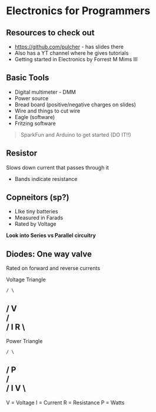 # Electronics for Programmers

## Resources to check out
- https://github.com/pulcher - has slides there 
- Also has a YT channel where he gives tutorials
- Getting started in Electronics by Forrest M Mims III

## Basic Tools
- Digital multimeter - DMM
- Power source
- Bread board (positive/negative charges on slides)
- Wire and things to cut wire
- Eagle (software)
- Fritzing software

> SparkFun and Arduino to get started (DO IT!!)

## Resistor
Slows down current that passes through it
- Bands indicate resistance

## Copneitors (sp?)
- LIke tiny batteries
- Measured in Farads
- Rated by Voltage

**Look into Series vs Parallel circuitry**

## Diodes: One way valve
Rated on forward and reverse currents

Voltage Triangle
     
    / \
   / V \
  /     \
 / I   R \
-----------

Power Triangle

    / \
   / P \
  /     \
 / I   V \
-----------

V = Voltage
I = Current
R = Resistance
P = Watts

